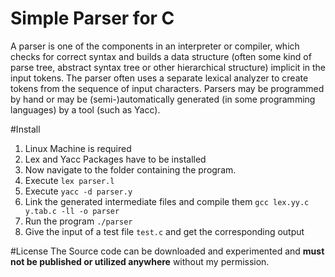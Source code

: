 Simple Parser for C
===================
A parser is one of the components in an interpreter or compiler, which checks for correct syntax and builds a data structure (often some kind of parse tree, abstract syntax tree or other hierarchical structure) implicit in the input tokens. The parser often uses a separate lexical analyzer to create tokens from the sequence of input characters. Parsers may be programmed by hand or may be (semi-)automatically generated (in some programming languages) by a tool (such as Yacc).

#Install
1. Linux Machine is required
2. Lex and Yacc Packages have to be installed
3. Now navigate to the folder containing the program.
4. Execute `lex parser.l`
5. Execute `yacc -d parser.y`
6. Link the generated intermediate files and compile them `gcc lex.yy.c y.tab.c -ll -o parser`
7. Run the program `./parser`
8. Give the input of a test file `test.c` and get the corresponding output

#License
The Source code can be downloaded and experimented and **must not be published or utilized anywhere** without my permission.
